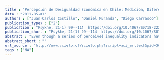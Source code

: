 ```yaml
---
title : "Percepción de Desigualdad Económica en Chile: Medición, Diferencias y Determinantes"
date : "2012-05-01"
authors : ["Juan-Carlos Castillo", "Daniel Miranda", "Diego Carrasco"]
publication_types : ["2"]
publication : "Psykhe, 21(1) 99--114  https://doi.org/10.4067/S0718-22282012000100007"
publication_short : "Psykhe, 21(1) 99--114  https://doi.org/10.4067/S0718-22282012000100007"
abstract : "Even though a series of perceived inequality indicators have been used in survey research, to date there is no research comparing these indicators. Using data from the 2009 Chilean ISSP national representative survey (N = 1,505), this research compared 3 measures of inequality perception and analyzed the influence of status, political position and evaluation of wage justice on perceptual variables, through correlation and regression methods. Results showed that the perceptual indicators are weakly associated with each other and, therefore, they can be regarded as covering different aspects of inequality perception. Furthermore, socioeconomic status had a direct influence on inequality perception, whereas those that evaluate their salary as fair tend to perceive less inequality. The consequences and projections of the study are addressed in the final discussion."
abstract_short : ""
url_source : "http://www.scielo.cl/scielo.php?script=sci_arttext&pid=S0718-22282012000100007&lng=en&nrm=iso&tlng=en"
tags : ["NA"]
---
```

